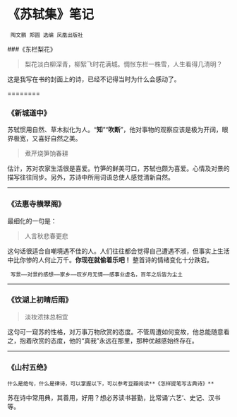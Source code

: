 # 《苏轼集》笔记 


     陶文鹏 郑圆 选编 凤凰出版社
     


###《东栏梨花》

> 梨花淡白柳深青，柳絮飞时花满城。惆怅东栏一株雪，人生看得几清明？


这是我写在书的封面上的诗，已经不记得当时为什么会感动了。

========

### 《新城道中》

苏轼惯用自然、草木拟化为人。“**知**”“**吹断**”，他对事物的观察应该是极为开阔，眼界极宽，又喜好自然之美。
> 煮芹烧笋饷春耕

估计，苏对农家生活很是喜爱。竹笋的鲜美可口，苏轼也颇为喜爱。心情及对景的描写往往同步。另外，苏诗中所用词语总使人感觉清新自然。

-----
### 《法惠寺横翠阁》
最细化的一句是：
> 人言秋悲春更悲

这句话很适合自嘲境遇不佳的人。人们往往都会觉得自己遭遇不淑，但事实上生活中比你惨的人何止万千。**你现在就偷着乐吧！**
整首诗的情绪变化十分跌宕。
     
     写景——对景的感想——家乡——叹岁月无情——感事业虚名，百年之后皆为尘土
     
-------
     
     
### 《饮湖上初晴后雨》
> 淡妆浓抹总相宜

这句可一窥苏的性格，对万事万物欣赏的态度。不管周遭如何变故，他总能随意看之，抱着欣赏的态度，他的“真我”永远在那里，那种优越感始终存在。

--------
### 《山村五绝》
`什么是绝句，什么是律诗，可以掌握以下，可以参考豆瓣阅读**《怎样提笔写古典诗》**`

苏在诗中常用典，其善用，好用？想必苏读书甚勤，比常诵‘六艺’、史记、汉书等。
     


